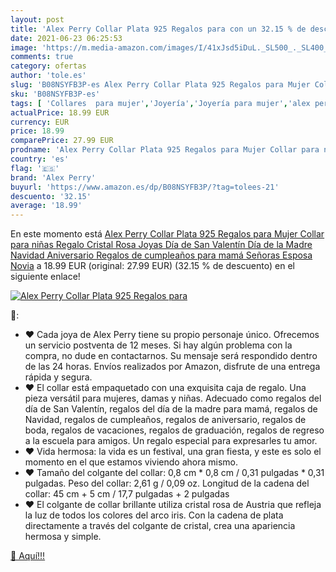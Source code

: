 ```yaml
---
layout: post
title: 'Alex Perry Collar Plata 925 Regalos para con un 32.15 % de descuento'
date: 2021-06-23 06:25:53
image: 'https://m.media-amazon.com/images/I/41xJsd5iDuL._SL500_._SL400_.jpg'
comments: true
category: ofertas
author: 'tole.es'
slug: 'B08NSYFB3P-es Alex Perry Collar Plata 925 Regalos para Mujer Collar para...'
sku: 'B08NSYFB3P-es'
tags: [ 'Collares  para mujer','Joyería','Joyería para mujer','alex perry','navidad', ]
actualPrice: 18.99 EUR
currency: EUR
price: 18.99
comparePrice: 27.99 EUR
prodname: 'Alex Perry Collar Plata 925 Regalos para Mujer Collar para niñas Regalo Cristal Rosa Joyas Día de San Valentín Día de la Madre Navidad Aniversario Regalos de cumpleaños para mamá Señoras Esposa Novia'
country: 'es'
flag: '🇪🇸'
brand: 'Alex Perry'
buyurl: 'https://www.amazon.es/dp/B08NSYFB3P/?tag=tolees-21'
descuento: '32.15'
average: '18.99'
---
```


En este momento está [Alex Perry Collar Plata 925 Regalos para Mujer Collar para niñas Regalo Cristal Rosa Joyas Día de San Valentín Día de la Madre Navidad Aniversario Regalos de cumpleaños para mamá Señoras Esposa Novia](https://www.amazon.es/dp/B08NSYFB3P/?tag=tolees-21) a 18.99 EUR (original: 27.99 EUR) (32.15 %  de descuento) en el siguiente enlace!

[![Alex Perry Collar Plata 925 Regalos para](https://m.media-amazon.com/images/I/41xJsd5iDuL._SL500_._SL400_.jpg)](https://www.amazon.es/dp/B08NSYFB3P/?tag=tolees-21)

🔎:

- ♥ Cada joya de Alex Perry tiene su propio personaje único. Ofrecemos un servicio postventa de 12 meses. Si hay algún problema con la compra, no dude en contactarnos. Su mensaje será respondido dentro de las 24 horas. Envíos realizados por Amazon, disfrute de una entrega rápida y segura.
- ♥ El collar está empaquetado con una exquisita caja de regalo. Una pieza versátil para mujeres, damas y niñas. Adecuado como regalos del día de San Valentín, regalos del día de la madre para mamá, regalos de Navidad, regalos de cumpleaños, regalos de aniversario, regalos de boda, regalos de vacaciones, regalos de graduación, regalos de regreso a la escuela para amigos. Un regalo especial para expresarles tu amor.
- ♥ Vida hermosa: la vida es un festival, una gran fiesta, y este es solo el momento en el que estamos viviendo ahora mismo.
- ♥ Tamaño del colgante del collar: 0,8 cm * 0,8 cm / 0,31 pulgadas * 0,31 pulgadas. Peso del collar: 2,61 g / 0,09 oz. Longitud de la cadena del collar: 45 cm + 5 cm / 17,7 pulgadas + 2 pulgadas
- ♥ El colgante de collar brillante utiliza cristal rosa de Austria que refleja la luz de todos los colores del arco iris. Con la cadena de plata directamente a través del colgante de cristal, crea una apariencia hermosa y simple.

[🛒 Aquí!!!](https://www.amazon.es/dp/B08NSYFB3P/?tag=tolees-21)
